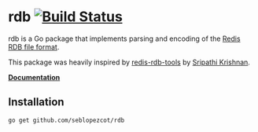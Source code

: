 # rdb [![Build Status](https://travis-ci.org/cupcake/rdb.png?branch=master)](https://travis-ci.org/cupcake/rdb)

rdb is a Go package that implements parsing and encoding of the
[Redis](http://redis.io) [RDB file
format](https://github.com/sripathikrishnan/redis-rdb-tools/blob/master/docs/RDB_File_Format.textile).

This package was heavily inspired by
[redis-rdb-tools](https://github.com/sripathikrishnan/redis-rdb-tools) by
[Sripathi Krishnan](https://github.com/sripathikrishnan).

[**Documentation**](http://godoc.org/github.com/cupcake/rdb)

## Installation

```
go get github.com/seblopezcot/rdb
```
